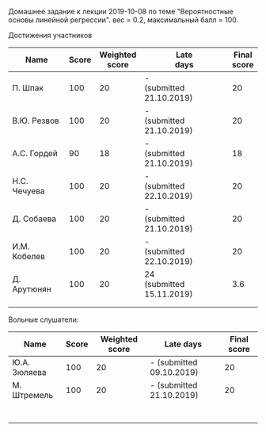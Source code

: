 Домашнее задание к лекции 2019-10-08 по теме "Вероятностные основы линейной регрессии". вес = 0.2, максимальный балл = 100.



Достижения участников

| Name         | Score | Weighted<br>score | Late<br>days                  | Final<br>score |
| ------------ | ----- | ----------------- | ----------------------------- | -------------- |
| П. Шпак      | 100   | 20                | -<br/>(submitted 21.10.2019)  | 20             |
| В.Ю. Резвов  | 100   | 20                | -<br/>(submitted 21.10.2019)  | 20             |
| А.С. Гордей  | 90    | 18                | -<br/>(submitted 21.10.2019)  | 18             |
| Н.С. Чечуева | 100   | 20                | -<br/>(submitted 22.10.2019)  | 20             |
| Д. Собаева   | 100   | 20                | -<br/>(submitted 21.10.2019)  | 20             |
| И.М. Кобелев | 100   | 20                | -<br/>(submitted 22.10.2019)  | 20             |
| Д. Арутюнян  | 100   | 20                | 24<br/>(submitted 15.11.2019) | 3.6            |
|              |       |                   |                               |                |
|              |       |                   |                               |                |



Вольные слушатели:

| Name         | Score | Weighted score | Late days                | Final score |
| ------------ | ----- | -------------- | ------------------------ | ----------- |
| Ю.А. Зюляева | 100   | 20             | - (submitted 09.10.2019) | 20          |
| М. Штремель  | 100   | 20             | - (submitted 21.10.2019) | 20          |
|              |       |                |                          |             |
|              |       |                |                          |             |
|              |       |                |                          |             |
|              |       |                |                          |             |
|              |       |                |                          |             |
|              |       |                |                          |             |
|              |       |                |                          |             |